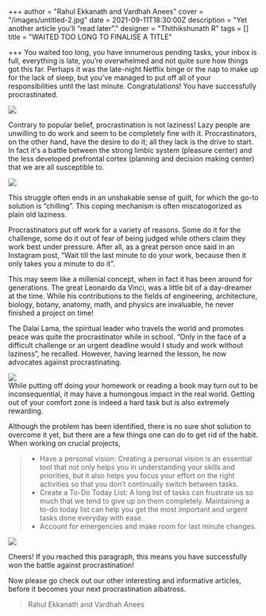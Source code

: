 +++
author = "Rahul Ekkanath and Vardhah Anees"
cover = "/images/untitled-2.jpg"
date = 2021-09-11T18:30:00Z
description = "Yet another article you’ll “read later”."
designer = "Thithikshunath R"
tags = []
title = "WAITED TOO LONG TO FINALISE A TITLE"

+++
You waited too long, you have innumerous pending tasks, your inbox is full, everything is late, you’re overwhelmed and not quite sure how things got this far. Perhaps it was the late-night Netflix binge or the nap to make up for the lack of sleep, but you've managed to put off all of your responsibilities until the last minute. Congratulations! You have successfully procrastinated.

![](/images/p1.jpg)

Contrary to popular belief, procrastination is not laziness! Lazy people are unwilling to do work and seem to be completely fine with it. Procrastinators, on the other hand, have the desire to do it; all they lack is the drive to start. In fact it's a battle between the strong limbic system (pleasure center) and the less developed prefrontal cortex (planning and decision making center) that we are all susceptible to.

  
![](/images/p2.jpg)

This struggle often ends in an unshakable sense of guilt, for which the go-to solution is “chilling”. This coping mechanism is often miscatogorized as plain old laziness.

Procrastinators put off work for a variety of reasons. Some do it for the challenge, some do it out of fear of being judged while others claim they work best under pressure. After all, as a great person once said in an Instagram post, “Wait till the last minute to do your work, because then it only takes you a minute to do it”.

This may seem like a millenial concept, when in fact it has been around for generations. The great Leonardo da Vinci, was a little bit of a day-dreamer at the time. While his contributions to the fields of engineering, architecture, biology, botany, anatomy, math, and physics are invaluable, he never finished a project on time!

The Dalai Lama, the spiritual leader who travels the world and promotes peace was quite the procrastinator while in school. “Only in the face of a difficult challenge or an urgent deadline would I study and work without laziness”, he recalled. However, having learned the lesson, he now advocates against procrastinating.

![](/images/p3.jpg)  
While putting off doing your homework or reading a book may turn out to be inconsequential, it may have a humongous impact in the real world. Getting out of your comfort zone is indeed a hard task but is also extremely rewarding.

Although the problem has been identified, there is no sure shot solution to overcome it yet, but there are a few things one can do to get rid of the habit. When working on crucial projects,

> * Have a personal vision: Creating a personal vision is an essential tool that not only helps you in understanding your skills and priorities, but it also helps you focus your effort on the right activities so that you don’t continually switch between tasks.
> * Create a To-Do Today List: A long list of tasks can frustrate us so much that we tend to give up on them completely. Maintaining a to-do today list can help you get the most important and urgent tasks done everyday with ease.
> * Account for emergencies and make room for last minute changes.

![](/images/p4.jpg)

Cheers! If you reached this paragraph, this means you have successfully won the battle against procrastination!

Now please go check out our other interesting and informative articles, before it becomes your next procrastination albatross.

> Rahul Ekkanath and Vardhah Anees